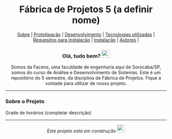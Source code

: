 <h1 align="center">Fábrica de Projetos 5 (a definir nome)</h1>
<p align="center">
<a href="#">Sobre</a> |
<a href="#">Prototipação</a> |
<a href="#">Desenvolvimento</a> |
<a href="#">Tecnologias utilizadas</a> |
<a href="#">Requesitos para instalação</a> |
<a href="#">Instalação</a> |
<a href="#">Autores</a> |
</p>

<h3 align="center">Olá, tudo bem? <img src="https://media.giphy.com/media/hvRJCLFzcasrR4ia7z/giphy.gif" width="25"></h3>

<p align="center"> 
Somos da Facens, uma faculdade de engenharia
aqui de Sorocaba/SP, somos do curso de Análise e Desenvolvimento de Sistemas.
Este é um repositório do 5 semestre, da disciplina de Fábrica de Projetos.
Fique a vontade para utilizar de nosso projeto.
</p>

<hr>

<h3> Sobre o Projeto</h3>
<p> 
Grade de horários (completar descrição)
</p>

<hr>
<p align="center">
  <i align="center">Este projeto está em construção <img src="https://media.giphy.com/media/PiTLtJm1v4Af34VTvA/giphy.gif" width="25"></i>
</p>
